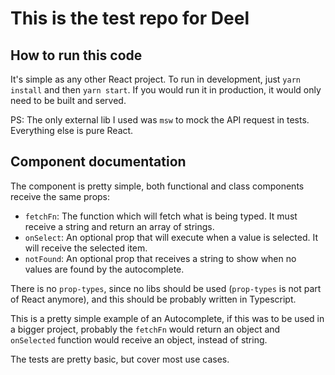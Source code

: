 # This is the test repo for Deel

## How to run this code

It's simple as any other React project. To run in development, just `yarn install` and then `yarn start`. If you would run it in production, it would only need to be built and served.

PS: The only external lib I used was `msw` to mock the API request in tests. Everything else is pure React.

## Component documentation
The component is pretty simple, both functional and class components receive the same props:

- `fetchFn`: The function which will fetch what is being typed. It must receive a string and return an array of strings.
- `onSelect`: An optional prop that will execute when a value is selected. It will receive the selected item.
- `notFound`: An optional prop that receives a string to show when no values are found by the autocomplete.

There is no `prop-types`, since no libs should be used (`prop-types` is not part of React anymore), and this should be probably written in Typescript.

This is a pretty simple example of an Autocomplete, if this was to be used in a bigger project, probably the `fetchFn` would return an object and `onSelected` function would receive an object, instead of string.

The tests are pretty basic, but cover most use cases.
